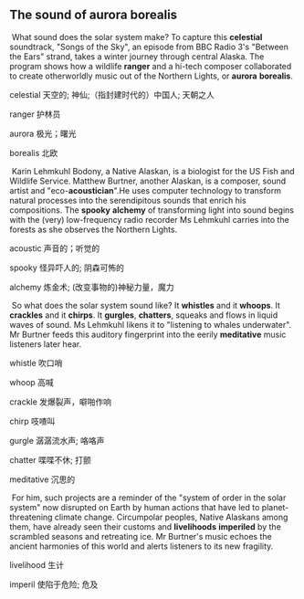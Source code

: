 ## The sound of aurora borealis

​		What sound does the solar system make? To capture this **celestial** soundtrack, "Songs of the Sky", an episode from BBC Radio 3's "Between the Ears" strand, takes a winter journey through central Alaska. The program shows how a wildlife **ranger** and a hi-tech composer collaborated to create otherworldly music out of the Northern Lights, or **aurora** **borealis**.

celestial  天空的; 神仙;（指封建时代的）中国人; 天朝之人

ranger  护林员

aurora  极光；曙光

borealis  北欧

​		Karin Lehmkuhl Bodony, a Native Alaskan, is a biologist for the US Fish and Wildlife Service. Matthew Burtner, another Alaskan, is a composer, sound artist and "eco-**acoustician**".He uses computer technology to transform natural processes into the serendipitous sounds that enrich his compositions. The **spooky** **alchemy** of transforming light into sound begins with the (very) low-frequency radio recorder Ms Lehmkuhl carries into the forests as she observes the Northern Lights.

acoustic  声音的；听觉的

spooky  怪异吓人的; 阴森可怖的

alchemy  炼金术; (改变事物的)神秘力量，魔力

​		So what does the solar system sound like? It **whistles** and it **whoops**. It **crackles** and it **chirps**. It **gurgles**, **chatters**, squeaks and flows in liquid waves of sound. Ms Lehmkuhl likens it to "listening to whales underwater". Mr Burtner feeds this auditory fingerprint into the eerily **meditative** music listeners later hear.

whistle  吹口哨

whoop  高喊

crackle  发爆裂声，噼啪作响

chirp  吱喳叫

gurgle  潺潺流水声; 咯咯声

chatter  喋喋不休; 打颤

meditative  沉思的

​		For him, such projects are a reminder of the "system of order in the solar system" now disrupted on Earth by human actions that have led to planet-threatening climate change. Circumpolar peoples, Native Alaskans among them, have already seen their customs and **livelihoods** **imperiled** by the scrambled seasons and retreating ice. Mr Burtner's music echoes the ancient harmonies of this world and alerts listeners to its new fragility.

livelihood  生计

imperil  使陷于危险; 危及
